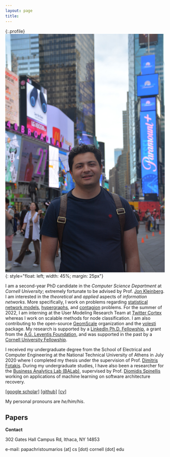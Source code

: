 ```yaml
---
layout: page
title:
---
```



{:.profile}
![profile](profile_ny.jpg){: style="float: left; width: 45%; margin: 25px"}


I am a second-year PhD candidate in the _Computer Science Department_ at _Cornell University_; extremely fortunate to be advised by Prof. [Jon Kleinberg](http://www.cs.cornell.edu/home/kleinber/). I am interested in the _theoretical_ and _applied_ aspects of _information networks_. More specifically, I work on problems regarding [statistical network models](https://www.nature.com/articles/s41598-021-94105-8), [hypergraphs](https://arxiv.org/abs/2206.00783), and [contagion](https://dl.acm.org/doi/abs/10.1145/3485447.3512047) problems. For the summer of 2022, I am interning at the User Modeling Research Team at [Twitter Cortex](https://cortex.twitter.com) whereas I work on scalable methods for node classification. I am also contributing to the open-source [GeomScale](https://geomscale.github.io) organization and the [volesti](https://github.com/GeomScale/volesti) package. My research is supported by a [LinkedIn Ph.D. Fellowship](https://cis.cornell.edu/inaugural-grants-announced-strategic-partnership-linkedin), a grant from the [A.G. Leventis Foundation](https://www.leventisfoundation.org/), and was supported in the past by a [Cornell University Fellowship](https://gradschool.cornell.edu/financial-support/fellowships/new-student-fellowships/).

I received my undergraduate degree from the School of Electrical and Computer Engineering at the National Technical University of Athens in July 2020 where I completed my thesis under the supervision of Prof. [Dimitris Fotakis](https://www.softlab.ntua.gr/~fotakis/). During my undergraduate studies, I have also been a researcher for the [Business Analytics Lab (BALab)](https://www.balab.aueb.gr), supervised by Prof. [Diomidis Spinellis](https://www2.dmst.aueb.gr/dds/) working on applications of machine learning on software architecture recovery.

[[google scholar]](https://scholar.google.gr/citations?user=T12JO3MAAAAJ&hl=en) [[github]](https://github.com/papachristoumarios) [[cv]](https://github.com/papachristoumarios/papachristoumarios.github.io/raw/master/cv/cv.pdf)


My personal pronouns are _he/him/his_.

## Papers

<script src="https://bibbase.org/show?bib=https%3A%2F%2Fraw.githubusercontent.com%2Fpapachristoumarios%2Fpapachristoumarios.github.io%2Fmaster%2Fcv%2Fpubs.bib&commas=true&theme=side&jsonp=1"></script>

**Contact**

302 Gates Hall
Campus Rd,
Ithaca, NY 14853

e-mail: papachristoumarios (at] cs [dot) cornell (dot] edu
